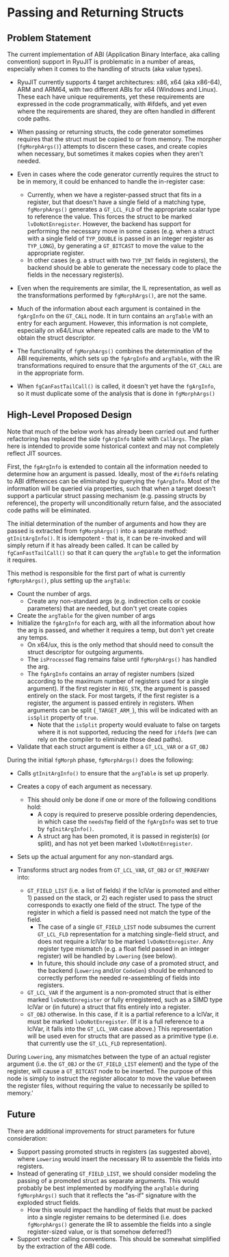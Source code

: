 Passing and Returning Structs
=============================
Problem Statement
-----------------
The current implementation of ABI (Application Binary Interface, aka calling
convention) support in RyuJIT is problematic in a number of areas, especially
when it comes to the handling of structs (aka value types).

- RyuJIT currently supports 4 target architectures: x86, x64 (aka x86-64), ARM
  and ARM64, with two different ABIs for x64 (Windows and Linux).
  These each have unique requirements, yet these requirements are expressed in
  the code programmatically, with #ifdefs, and yet even where the requirements
  are shared, they are often handled in different code paths.

- When passing or returning structs, the code generator sometimes requires
  that the struct must be copied to or from memory. The morpher (`fgMorphArgs()`)
  attempts to discern these cases, and create copies when necessary, but sometimes it
  makes copies when they aren't needed.

- Even in cases where the code generator currently requires the struct to be
  in memory, it could be enhanced to handle the in-register case:
  - Currently, when we have a register-passed struct that fits in a register,
    but that doesn't have a single field of a matching type,
    `fgMorphArgs()` generates a `GT_LCL_FLD` of the appropriate scalar type
    to reference the value. This forces the struct to be marked `lvDoNotEnregister`.
    However, the backend has support for performing the necessary move in
    some cases (e.g. when a struct with a single field of `TYP_DOUBLE` is passed
    in an integer register as `TYP_LONG`), by generating a `GT_BITCAST` to move
    the value to the appropriate register.
  - In other cases (e.g. a struct with two `TYP_INT` fields in registers), the
    backend should be able to generate the necessary code to place the fields
    in the necessary register(s).

- Even when the requirements are similar, the IL representation, as well as the
  transformations performed by `fgMorphArgs()`, are not the same.

- Much of the information about each argument is contained in the `fgArgInfo`
  on the `GT_CALL` node. It in turn contains an `argTable` with an entry for
  each argument. However, this information is not complete, especially on
  x64/Linux where repeated calls are made to the VM to obtain the struct
  descriptor.

- The functionality of `fgMorphArgs()` combines the determination of the ABI
  requirements, which sets up the `fgArgInfo` and `argTable`, with the IR
  transformations required to ensure that the arguments of the `GT_CALL` are
  in the appropriate form.

- When `fgCanFastTailCall()` is called, it doesn't yet have the `fgArgInfo`,
  so it must duplicate some of the analysis that is done in `fgMorphArgs()`

High-Level Proposed Design
--------------------------
Note that much of the below work has already been carried out and further refactoring has replaced the side `fgArgInfo` table with `CallArgs`.
The plan here is intended to provide some historical context and may not completely reflect JIT sources.

First, the `fgArgInfo` is extended to contain all the information needed to determine
how an argument is passed. Ideally, most of the `#ifdef`s relating to ABI differences
can be eliminated by querying the `fgArgInfo`. Most of the information will be queried
via properties, such that when a target doesn't support a particular struct passing
mechanism (e.g. passing structs by reference), the property will unconditionally return false, and the associated code paths will be eliminated.

The initial determination of the number of arguments and how they
are passed is extracted from `fgMorphArgs()` into a separate method: `gtInitArgInfo()`. It is idempotent - that is, it can be re-invoked and will simply return if it
has already been called. It can be called by `fgCanFastTailCall()` so that it can query
the `argTable` to get the information it requires.

This method is responsible for the first part of what is currently `fgMorphArgs()`, plus setting up the `argTable`:
- Count the number of args.
  - Create any non-standard args (e.g. indirection cells or cookie parameters) that
    are needed, but don't yet create copies
- Create the `argTable` for the given number of args
- Initialize the `fgArgInfo` for each arg, with all the information about how
  the arg is passed, and whether it requires a temp, but don't yet create any
  temps.
  - On x64/ux, this is the only method that should need to consult the struct
    descriptor for outgoing arguments.
  - The `isProcessed` flag remains false until `fgMorphArgs()` has handled
    the arg.
  - The `fgArgInfo` contains an array of register numbers (sized according to the
    maximum number of registers used for a single argument). If the first register
    in `REG_STK`, the argument is passed entirely on the stack. For most targets,
    if the first register is a register, the argument is passed entirely in
    registers. When arguments can be split (`_TARGET_ARM_`), this will be indicated
    with an `isSplit` property of `true`.
    - Note that the `isSplit` property would evaluate to false on targets where
      it is not supported, reducing the need for `ifdef`s (we can rely on the compiler
      to eliminate those dead paths).
- Validate that each struct argument is either a `GT_LCL_VAR` or a `GT_OBJ`

During the initial `fgMorph` phase, `fgMorphArgs()` does the following:

- Calls `gtInitArgInfo()` to ensure that the `argTable` is set up properly.

- Creates a copy of each argument as necessary.
  - This should only be done if one or more of the following conditions hold:
    - A copy is required to preserve possible ordering dependencies, in which
      case the `needsTmp` field of the `fgArgInfo` was set to true by
      `fgInitArgInfo()`.
    - A struct arg has been promoted, it is passed in register(s) (or split),
      and has not yet been marked `lvDoNotEnregister`.

- Sets up the actual argument for any non-standard args.

- Transforms struct arg nodes from `GT_LCL_VAR`, `GT_OBJ` or `GT_MKREFANY` into:
  - `GT_FIELD_LIST` (i.e. a list of fields) if the lclVar is promoted and
    either 1) passed on the stack, or 2) each register used to pass the struct
    corresponds to exactly one field of the struct. The type of the register
    in which a field is passed need not match the type of the field.
    - The case of a single `GT_FIELD_LIST` node subsumes the current
      `GT_LCL_FLD` representation for a matching single-field struct,
      and does not require a lclVar to be marked `lvDoNotEnregister`.
      Any register type mismatch (e.g. a float field passed in an integer
      register) will be handled by `Lowering` (see below).
    - In future, this should include *any* case of a promoted struct, and the
      backend (`Lowering` and/or `CodeGen`) should be enhanced to correctly
      perform the needed re-assembling of fields into registers.
  - `GT_LCL_VAR` if the argument is a non-promoted struct that is either
    marked `lvDoNotEnregister` or fully enregistered, such as a SIMD type lclVar
    or (in future) a struct that fits entirely into a register.
  - `GT_OBJ` otherwise. In this case, if it is a partial reference to a lclVar, it must be
    marked `lvDoNotEnregister`. (If it is a full reference to a lclVar, it falls into
    the `GT_LCL_VAR` case above.) This representation will be used even for structs
    that are passed as a primitive type (i.e. that currently use the `GT_LCL_FLD`
    representation).

During `Lowering`, any mismatches between the type of an actual register argument (i.e. the
`GT_OBJ` or the `GT_FIELD_LIST` element) and the type of the register, will cause a
`GT_BITCAST` node to be inserted. The purpose of this node is simply to instruct the
register allocator to move the value between the register files, without requiring the
value to necessarily be spilled to memory.'

Future
------
There are additional improvements for struct parameters for future consideration:

- Support passing promoted structs in registers (as suggested above), where `Lowering`
  would insert the necessary IR to assemble the fields into registers.
- Instead of generating `GT_FIELD_LIST`, we should consider modeling the passing of a
  promoted struct as separate arguments. This would probably be best implemented by
  modifying the `argTable` during `fgMorphArgs()` such that it reflects the "as-if"
  signature with the exploded struct fields.
  - How this would impact the handling of fields that must be packed into a single
    register remains to be determined (i.e. does `fgMorphArgs()` generate the IR
    to assemble the fields into a single register-sized value, or is that somehow
    deferred?)
- Support vector calling conventions. This should be somewhat simplified by the
  extraction of the ABI code.

